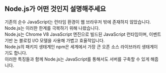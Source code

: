 ## Node.js가 어떤 것인지 설명해주세요

기존의 순수 JavaScript는 런타임 환경이 웹 브라우저 밖에 존재하지 않았습니다.  
Node.js는 이러한 한계를 극복하기 위해 나왔습니다.  
Node.js는 Chrome V8 JavaScript 엔진으로 빌드된 JavaScript 런타임이며, 이벤트 기반 논 블로킹 I/O 모델을 사용해 가볍고 효율적입니다.  
Node.js의 패키지 생태계인 npm은 세계에서 가장 큰 오픈 소스 라이브러리 생태계이기도 합니다.  
이러한 특징들과 함께 Node.js는 JavaScript를 통해서도 서버를 구축할 수 있게 해줍니다.
